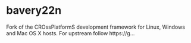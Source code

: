 # bavery22n
Fork of the CROssPlatformS development framework for Linux, Windows and Mac OS X hosts. For upstream follow https://g…
